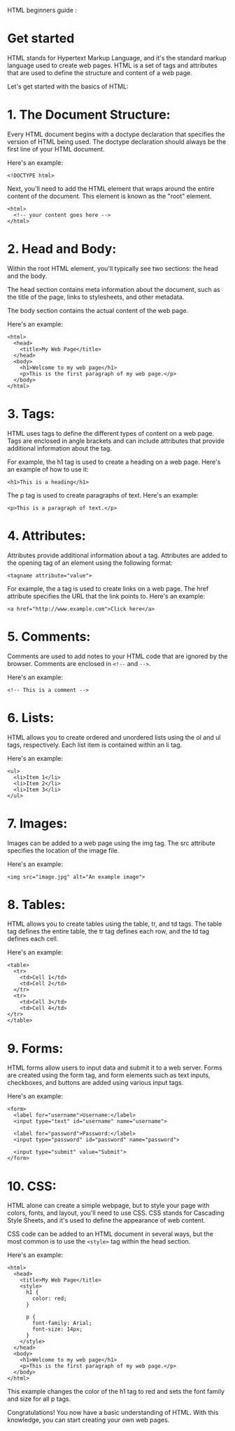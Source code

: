 HTML beginners guide : 
# Get started 
HTML stands for Hypertext Markup Language, and it's the standard markup language used to create web pages. HTML is a set of tags and attributes that are used to define the structure and content of a web page. 

Let's get started with the basics of HTML:

# 1. The Document Structure:

Every HTML document begins with a doctype declaration that specifies the version of HTML being used. The doctype declaration should always be the first line of your HTML document.

Here's an example:

```
<!DOCTYPE html>
```

Next, you'll need to add the HTML element that wraps around the entire content of the document. This element is known as the "root" element.

```
<html>
  <!-- your content goes here -->
</html>
```

# 2. Head and Body:

Within the root HTML element, you'll typically see two sections: the head and the body.

The head section contains meta information about the document, such as the title of the page, links to stylesheets, and other metadata.

The body section contains the actual content of the web page.

Here's an example:

```
<html>
  <head>
    <title>My Web Page</title>
  </head>
  <body>
    <h1>Welcome to my web page</h1>
    <p>This is the first paragraph of my web page.</p>
  </body>
</html>
```

# 3. Tags:

HTML uses tags to define the different types of content on a web page. Tags are enclosed in angle brackets and can include attributes that provide additional information about the tag.

For example, the h1 tag is used to create a heading on a web page. Here's an example of how to use it:

```
<h1>This is a heading</h1>
```

The p tag is used to create paragraphs of text. Here's an example:

```
<p>This is a paragraph of text.</p>
```

# 4. Attributes:

Attributes provide additional information about a tag. Attributes are added to the opening tag of an element using the following format:

```
<tagname attribute="value">
```

For example, the a tag is used to create links on a web page. The href attribute specifies the URL that the link points to. Here's an example:

```
<a href="http://www.example.com">Click here</a>
```

# 5. Comments:

Comments are used to add notes to your HTML code that are ignored by the browser. Comments are enclosed in `<!--` and `-->`.

Here's an example:

```
<!-- This is a comment -->
```

# 6. Lists:

HTML allows you to create ordered and unordered lists using the ol and ul tags, respectively. Each list item is contained within an li tag.

Here's an example:

```
<ul>
  <li>Item 1</li>
  <li>Item 2</li>
  <li>Item 3</li>
</ul>
```

# 7. Images:

Images can be added to a web page using the img tag. The src attribute specifies the location of the image file.

Here's an example:

```
<img src="image.jpg" alt="An example image">
```

# 8. Tables:

HTML allows you to create tables using the table, tr, and td tags. The table tag defines the entire table, the tr tag defines each row, and the td tag defines each cell.

Here's an example:

```
<table>
  <tr>
    <td>Cell 1</td>
    <td>Cell 2</td>
  </tr>
  <tr>
    <td>Cell 3</td>
    <td>Cell 4</td>
</tr>
</table>
```

# 9. Forms:

HTML forms allow users to input data and submit it to a web server. Forms are created using the form tag, and form elements such as text inputs, checkboxes, and buttons are added using various input tags.

Here's an example:

```
<form>
  <label for="username">Username:</label>
  <input type="text" id="username" name="username">
  
  <label for="password">Password:</label>
  <input type="password" id="password" name="password">
  
  <input type="submit" value="Submit">
</form>
```

# 10. CSS:

HTML alone can create a simple webpage, but to style your page with colors, fonts, and layout, you'll need to use CSS. CSS stands for Cascading Style Sheets, and it's used to define the appearance of web content.

CSS code can be added to an HTML document in several ways, but the most common is to use the `<style>` tag within the head section.

Here's an example:

```
<html>
  <head>
    <title>My Web Page</title>
    <style>
      h1 {
        color: red;
      }
      
      p {
        font-family: Arial;
        font-size: 14px;
      }
    </style>
  </head>
  <body>
    <h1>Welcome to my web page</h1>
    <p>This is the first paragraph of my web page.</p>
  </body>
</html>
```

This example changes the color of the h1 tag to red and sets the font family and size for all p tags.

Congratulations! You now have a basic understanding of HTML. With this knowledge, you can start creating your own web pages.

